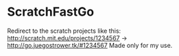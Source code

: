 # ScratchFastGo
Redirect to the scratch projects like this:
http://scratch.mit.edu/projects/1234567 -> http://go.juegostrower.tk/#1234567
Made only for my use.
